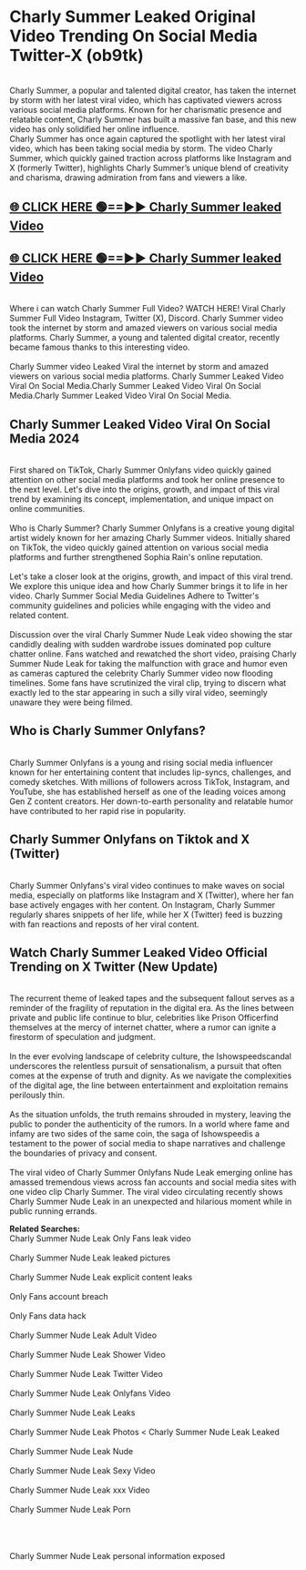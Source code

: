 # Charly Summer Leaked Original Video Trending On Social Media Twitter-X (ob9tk)

<br>
Charly Summer, a popular and talented digital creator, has taken the internet by storm with her latest viral video, which has captivated viewers across various social media platforms. Known for her charismatic presence and relatable content, Charly Summer has built a massive fan base, and this new video has only solidified her online influence.
<br>
Charly Summer has once again captured the spotlight with her latest viral video, which has been taking social media by storm. The video Charly Summer, which quickly gained traction across platforms like Instagram and X (formerly Twitter), highlights Charly Summer’s unique blend of creativity and charisma, drawing admiration from fans and viewers a like.
<br>

## [🌐 CLICK HERE 🟢==►►  Charly Summer leaked Video ](https://onlyclips.site?title=Charly_Summer&ref=git)

## [🌐 CLICK HERE 🟢==►►  Charly Summer leaked Video ](https://onlyclips.site?title=Charly_Summer&ref=git)



<br>
Where i can watch Charly Summer Full Video? WATCH HERE! Viral Charly Summer Full Video Instagram, Twitter (X), Discord. Charly Summer video took the internet by storm and amazed viewers on various social media platforms. Charly Summer, a young and talented digital creator, recently became famous thanks to this interesting video.
<br><br>
Charly Summer video Leaked Viral the internet by storm and amazed viewers on various social media platforms. Charly Summer Leaked Video Viral On Social Media.Charly Summer Leaked Video Viral On Social Media.Charly Summer Leaked Video Viral On Social Media.
<br>

<h2>Charly Summer Leaked Video Viral On Social Media 2024</h2>
<br>
First shared on TikTok, Charly Summer Onlyfans video quickly gained attention on other social media platforms and took her online presence to the next level. Let's dive into the origins, growth, and impact of this viral trend by examining its concept, implementation, and unique impact on online communities.
<br><br>
Who is Charly Summer? Charly Summer Onlyfans is a creative young digital artist widely known for her amazing Charly Summer videos. Initially shared on TikTok, the video quickly gained attention on various social media platforms and further strengthened Sophia Rain's online reputation.
<br><br>
Let's take a closer look at the origins, growth, and impact of this viral trend. We explore this unique idea and how Charly Summer brings it to life in her video. Charly Summer Social Media Guidelines Adhere to Twitter's community guidelines and policies while engaging with the video and related content.
<br><br>
Discussion over the viral Charly Summer Nude Leak video showing the star candidly dealing with sudden wardrobe issues dominated pop culture chatter online. Fans watched and rewatched the short video, praising Charly Summer Nude Leak for taking the malfunction with grace and humor even as cameras captured the celebrity Charly Summer video now flooding timelines. Some fans have scrutinized the viral clip, trying to discern what exactly led to the star appearing in such a silly viral video, seemingly unaware they were being filmed.
<br>

<h2>Who is Charly Summer Onlyfans?</h2>
<br>
Charly Summer Onlyfans is a young and rising social media influencer known for her entertaining content that includes lip-syncs, challenges, and comedy sketches. With millions of followers across TikTok, Instagram, and YouTube, she has established herself as one of the leading voices among Gen Z content creators. Her down-to-earth personality and relatable humor have contributed to her rapid rise in popularity.
<br>
<h2>Charly Summer Onlyfans on Tiktok and X (Twitter)</h2>
<br>
Charly Summer Onlyfans's viral video continues to make waves on social media, especially on platforms like Instagram and X (Twitter), where her fan base actively engages with her content. On Instagram, Charly Summer regularly shares snippets of her life, while her X (Twitter) feed is buzzing with fan reactions and reposts of her viral content.
<br>
<h2>Watch Charly Summer Leaked Video Official Trending on X Twitter (New Update)</h2>
<br>
The recurrent theme of leaked tapes and the subsequent fallout serves as a reminder of the fragility of reputation in the digital era. As the lines between private and public life continue to blur, celebrities like Prison Officerfind themselves at the mercy of internet chatter, where a rumor can ignite a firestorm of speculation and judgment.
<br><br>
In the ever evolving landscape of celebrity culture, the Ishowspeedscandal underscores the relentless pursuit of sensationalism, a pursuit that often comes at the expense of truth and dignity. As we navigate the complexities of the digital age, the line between entertainment and exploitation remains perilously thin.
<br><br>
As the situation unfolds, the truth remains shrouded in mystery, leaving the public to ponder the authenticity of the rumors. In a world where fame and infamy are two sides of the same coin, the saga of Ishowspeedis a testament to the power of social media to shape narratives and challenge the boundaries of privacy and consent.
<br><br>
The viral video of Charly Summer Onlyfans Nude Leak emerging online has amassed tremendous views across fan accounts and social media sites with one video clip Charly Summer. The viral video circulating recently shows Charly Summer Nude Leak in an unexpected and hilarious moment while in public running errands.
<br>

<strong>Related Searches:</strong>
<br>
Charly Summer Nude Leak Only Fans leak video
<br><br>
Charly Summer Nude Leak leaked pictures
<br><br>
Charly Summer Nude Leak explicit content leaks
<br><br>
Only Fans account breach
<br><br>
Only Fans data hack
<br><br>
Charly Summer Nude Leak Adult Video
<br><br>
Charly Summer Nude Leak Shower Video
<br><br>
Charly Summer Nude Leak Twitter Video
<br><br>
Charly Summer Nude Leak Onlyfans Video
<br><br>
Charly Summer Nude Leak Leaks
<br><br>
Charly Summer Nude Leak Photos
<
Charly Summer Nude Leak Leaked
<br><br>
Charly Summer Nude Leak Nude
<br><br>
Charly Summer Nude Leak Sexy Video
<br><br>
Charly Summer Nude Leak xxx Video
<br><br>
Charly Summer Nude Leak Porn
<br><br>

<br><br>
Charly Summer Nude Leak personal information exposed